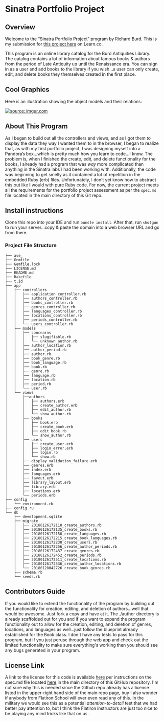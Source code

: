 # Sinatra Portfolio Project

## Overview

<p class='util--hide'>Welcome to the “Sinatra Portfolio Project” program by Richard Burd.  This is my submission for <a href='https://github.com/learn-co-students/sinatra-cms-app-assessment-v-000'>this project here</a> on Learn.co.</p> This program is an online library catalog for the Burd Antiquities Library.  The catalog contains a lot of information about famous books & authors from the period of Late Antiquity up until the Renaissance era.  You can sign in as a user and add books to the library if you wish...a user can only create, edit, and delete books they themselves created in the first place.</p>

## Cool Graphics

<p>Here is an illustration showing the object models and their relations:</p>
<a href="https://imgur.com/jqIu1pD.jpg"><img src="https://i.imgur.com/jqIu1pD.jpg" title="source: imgur.com" /></a>

## About This Program

As I began to build out all the controllers and views, and as I got them to display the data they way I wanted them to in the browser, I began to realize that, as with my first portfolio project, I was designing myself into a Pandora’s box…which is pretty much how you learn to code…I know.  The problem is, when I finished the create, edit, and delete functionality for the books, I already had a program that was <i>way</i> more complicated than anything in the Sinatra labs I had been working with.  Additionally, the code was beginning to get smelly as it contained a lot of repetition in the embedded Ruby (erb) files.  Unfortunately, I don’t yet know how to abstract this out like I would with pure Ruby code.  For now, the current project meets all the requirements for the portfolio project assessment as per the `spec.md` file located in the main directory of this Git repo.

## Install instructions

Clone this repo into your IDE and run `bundle install`.  After that, run `shotgun` to run your server...copy & paste the domain into a web browser URL and go from there.

### Project File Structure
```
├── ave_
├── Gemfile
├── Gemfile.lock
├── LICENSE.md
├── README.md
├── Rakefile
├── t.id
├── app
│   ├── controllers
│   │   ├── application_controller.rb
│   │   ├── authors_controller.rb
│   │   ├── books_controller.rb
│   │   ├── genres_controller.rb
│   │   ├── languages_controller.rb
│   │   ├── locations_controller.rb
│   │   ├── periods_controller.rb
│   │   └── users_controller.rb
│   ├── models
│   │   ├── concearns
│   │   │   ├── slugifiable.rb
│   │   │   └── unknown_author.rb
│   │   ├── author_location.rb
│   │   ├── author_period.rb
│   │   ├── author.rb
│   │   ├── book_genre.rb
│   │   ├── book_language.rb
│   │   ├── book.rb
│   │   ├── genre.rb
│   │   ├── language.rb
│   │   ├── location.rb
│   │   ├── period.rb
│   │   └── user.rb
│   └── views
│       ├──authors
│       │   ├── authors.erb
│       │   ├── create_author.erb
│       │   ├── edit_author.rb
│       │   └── show_author.rb
│       ├── books
│       │   ├── book.erb
│       │   ├── create_book.erb
│       │   ├── edit_book.rb
│       │   └── show_author.rb
│       ├── users
│       │   ├── create_user.erb
│       │   ├── login_error.erb
│       │   ├── login.rb
│       │   └── show.rb
│       ├── display_validation_failure.erb
│       ├── genres.erb
│       ├── index.erb
│       ├── languages.erb
│       ├── layout.erb
│       ├── library_layout.erb
│       ├── library.erb
│       ├── locations.erb
│       └── periods.erb
├── config
│   └── environment.rb
├── config.ru
└── db
    ├── development.sqlite
    ├── migrate
    │   ├── 20180126172118_create_authors.rb
    │   ├── 20180126172135_create_books.rb
    │   ├── 20180126172150_create_languages.rb
    │   ├── 20180126172215_create_book_languages.rb
    │   ├── 20180126172230_create_users.rb
    │   ├── 20180126172256_create_author_periods.rb
    │   ├── 20180126172437_create_genres.rb
    │   ├── 20180126172452_create_periods.rb
    │   ├── 20180126172511_create_locations.rb
    │   ├── 20180126172536_create_author_locations.rb
    │   └── 20180128042726_create_book_genres.rb
    ├── schema.rb
    └── seeds.rb
```

## Contributors Guide

If you would like to extend the functionality of the program by building out the functionality for creation, editing, and deletion of authors...well that would be awesome.  Just fork a copy and have at it.  The ./author directory is already scaffolded out for you and if you want to expand the program functionality out to allow for the creation, editing, and deletion of genres, locations, and languages as well...just follow the blueprint already established for the Book class.  I don't have any tests to pass for this program, but if you just peruse through the web app and check out the limited functionality to make sure everything's working then you should see any bugs generated in your program.

## License Link

<p class='util--hide'> A link to the license for this code is available <a href='https://www.gnu.org/licenses/gpl-3.0.en.html'>here</a> per instructions on the spec.md file located <a href='https://github.com/Richard-Burd/sinatra-portfolio-project/blob/master/spec.md'>here</a> in the main directory of this GitHub repository.  I'm not sure why this is needed since the Github repo already has a license listed in the upper-right hand side of the main repo page, buy I also wonder if anybody from Flatiron School will ever even read any of this.  In the military we would see this as a potential <i>attention-to-detail</i> test that we had better pay attention to, but I think the Flatiron instructors are just too nice to be playing any mind tricks like that on us.</p>
